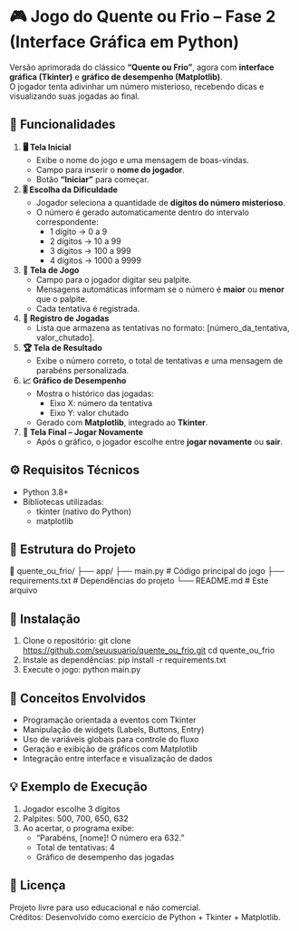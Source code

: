 # 🎮 Jogo do Quente ou Frio – Fase 2 (Interface Gráfica em Python)

Versão aprimorada do clássico **“Quente ou Frio”**, agora com **interface gráfica (Tkinter)** e **gráfico de desempenho (Matplotlib)**.  
O jogador tenta adivinhar um número misterioso, recebendo dicas e visualizando suas jogadas ao final.

## 🚀 Funcionalidades
1. **🖥️ Tela Inicial**
   - Exibe o nome do jogo e uma mensagem de boas-vindas.
   - Campo para inserir o **nome do jogador**.
   - Botão **“Iniciar”** para começar.
2. **🎚️ Escolha da Dificuldade**
   - Jogador seleciona a quantidade de **dígitos do número misterioso**.
   - O número é gerado automaticamente dentro do intervalo correspondente:
     - 1 dígito → 0 a 9
     - 2 dígitos → 10 a 99
     - 3 dígitos → 100 a 999
     - 4 dígitos → 1000 a 9999
3. **🎯 Tela de Jogo**
   - Campo para o jogador digitar seu palpite.
   - Mensagens automáticas informam se o número é **maior** ou **menor** que o palpite.
   - Cada tentativa é registrada.
4. **🧾 Registro de Jogadas**
   - Lista que armazena as tentativas no formato: [número_da_tentativa, valor_chutado].
5. **🏆 Tela de Resultado**
   - Exibe o número correto, o total de tentativas e uma mensagem de parabéns personalizada.
6. **📈 Gráfico de Desempenho**
   - Mostra o histórico das jogadas:
     - Eixo X: número da tentativa
     - Eixo Y: valor chutado
   - Gerado com **Matplotlib**, integrado ao **Tkinter**.
7. **🔁 Tela Final – Jogar Novamente**
   - Após o gráfico, o jogador escolhe entre **jogar novamente** ou **sair**.

## ⚙️ Requisitos Técnicos
- Python 3.8+
- Bibliotecas utilizadas:
  - tkinter (nativo do Python)
  - matplotlib

## 🧩 Estrutura do Projeto
📁 quente_ou_frio/
├── app/ 
├── main.py              # Código principal do jogo
├── requirements.txt     # Dependências do projeto
└── README.md            # Este arquivo

## 🧰 Instalação
1. Clone o repositório:
   git clone https://github.com/seuusuario/quente_ou_frio.git
   cd quente_ou_frio
2. Instale as dependências:
   pip install -r requirements.txt
3. Execute o jogo:
   python main.py

## 🧠 Conceitos Envolvidos
- Programação orientada a eventos com Tkinter
- Manipulação de widgets (Labels, Buttons, Entry)
- Uso de variáveis globais para controle do fluxo
- Geração e exibição de gráficos com Matplotlib
- Integração entre interface e visualização de dados

## 💡 Exemplo de Execução
1. Jogador escolhe 3 dígitos  
2. Palpites: 500, 700, 650, 632  
3. Ao acertar, o programa exibe:
   - “Parabéns, [nome]! O número era 632.”
   - Total de tentativas: 4
   - Gráfico de desempenho das jogadas

## 🧾 Licença
Projeto livre para uso educacional e não comercial.  
Créditos: Desenvolvido como exercício de Python + Tkinter + Matplotlib.
